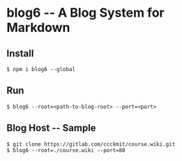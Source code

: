 # blog6 -- A Blog System for Markdown

## Install

```
$ npm i blog6 --global
```

## Run

```
$ blog6 --root=<path-to-blog-root> --port=<port>
```

## Blog Host -- Sample


```
$ git clone https://gitlab.com/ccckmit/course.wiki.git
$ blog6 --root=./course.wiki --port=80
```

